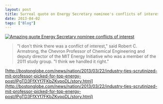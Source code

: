 ```yaml
---
layout: post
title: Surreal quote on Energy Secretary nominee's conflicts of interest
date: 2013-04-02
tags: ["Blog"]
---
```


[![Amazing quote Energy Secretary nominee conflicts of interest](8614211191_ac8af113ff.jpg)](http://www.flickr.com/photos/jeffreywarren/8614211191/ "Amazing quote Energy Secretary nominee conflicts of interest by jeferonix, on Flickr")

> "I don't think there was a conflict of interest," said Robert C. Armstrong, the Chevron Professor of Chemical Engineering and deputy director of the MIT Energy Initiative who was a member of the 2011 study group. "I think we handled it right."

[http://bostonglobe.com/news/nation/2013/03/22/industry-ties-scrutinized-mit-professor-picked-for-top-energy-post/lPgTD3FfXYf7FKbZKvpoDL/story.html](http://bostonglobe.com/news/nation/2013/03/22/industry-ties-scrutinized-mit-professor-picked-for-top-energy-post/lPgTD3FfXYf7FKbZKvpoDL/story.html)